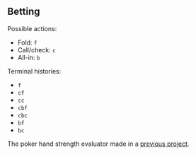 ## Betting

Possible actions:

* Fold: `f`
* Call/check: `c`
* All-in: `b`

Terminal histories:

* `f`
* `cf`
* `cc`
* `cbf`
* `cbc`
* `bf`
* `bc`

The poker hand strength evaluator made in a [previous project](https://github.com/lefreud/project-euler-problems/tree/master/problems/54_poker_hands).